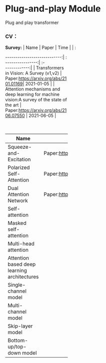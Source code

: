 # Plug-and-play Module
Plug and play transformer

### CV：
**Survey:**
| Name                                     | Paper                        | Time                           |
| :<div style="width: 150pt">----------------------------:| :<div style="width: 150pt">----------------:| :-<div style="width: 150pt">------------:|
| Transformers in Vision: A Survey (v1,v2) | Paper:https://arxiv.org/abs/2101.01169|       2021-01-05      |
| Attention mechanisms and deep learning for machine vision:A survey of the state of the art   | Paper:https://arxiv.org/abs/2106.07550 |         2021-06-05       |
<br />
<br />
<br />


| Name                                        | Paper                                      | Tutorial                                                     |
| ------------------------------------------- | ------------------------------------------ | ------------------------------------------------------------ |
| Squeeze-and-Excitation                      | Paper:https://arxiv.org/pdf/1709.01507.pdf | https://github.com/leader402/Plug-and-play/blob/main/cv/tutorial/SE.py |
| Polarized Self-Attention                    | Paper:https://arxiv.org/pdf/2107.00782.pdf | https://github.com/leader402/Plug-and-play/blob/main/cv/tutorial/PSA.py |
| Dual Attention Network                      | Paper:https://arxiv.org/pdf/1809.02983.pdf | https://github.com/leader402/Plug-and-play/blob/main/cv/tutorial/DaNet.py |
| Self-attention                              |                                            |                                                              |
| Masked self-attention                       |                                            |                                                              |
| Multi-head attention                        |                                            |                                                              |
| Attention based deep learning architectures |                                            |                                                              |
| Single-channel model                        |                                            |                                                              |
| Multi-channel model                         |                                            |                                                              |
| Skip-layer model                            |                                            |                                                              |
| Bottom-up/top-down model                    |                                            |                                                              |

